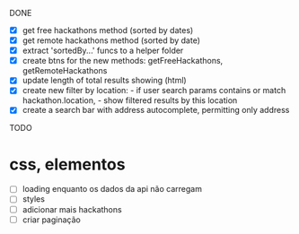 DONE

- [x] get free hackathons method (sorted by dates)
- [x] get remote hackathons method (sorted by date)
- [x] extract 'sortedBy...' funcs to a helper folder 
- [x] create btns for the new methods: getFreeHackathons, getRemoteHackathons
- [x] update length of total results showing (html)
- [x] create new filter by location:
      - if user search params contains or match hackathon.location,
      - show filtered results by this location
- [x] create a search bar with address autocomplete, permitting only address

TODO

# css, elementos

- [ ] loading enquanto os dados da api não carregam
- [ ] styles
- [ ] adicionar mais hackathons
- [ ] criar paginação
